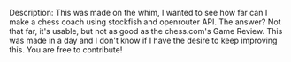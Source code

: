 Description: This was made on the whim, I wanted to see how far can I make a chess coach using stockfish and openrouter API. The answer? Not that far, it's usable, but not as good as the chess.com's Game Review. This was made in a day and I don't know if I have the desire to keep improving this. You are free to contribute!
